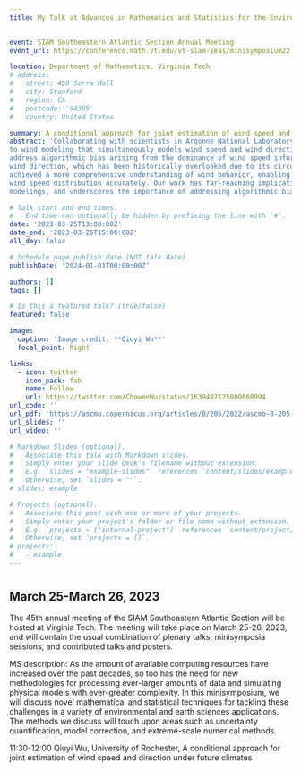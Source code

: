 ```yaml
---
title: My Talk at Advances in Mathematics and Statistics for the Environmental and Earth Sciences session of SIAM SAE2023
 

event: SIAM Southeastern Atlantic Section Annual Meeting 
event_url: https://conference.math.vt.edu/vt-siam-seas/minisymposium22.html

location: Department of Mathematics, Virginia Tech
# address:
#   street: 450 Serra Mall
#   city: Stanford
#   region: CA
#   postcode: '94305'
#   country: United States

summary: A conditional approach for joint estimation of wind speed and direction under future climates
abstract: 'Collaborating with scientists in Argonne National Laboratory, I introduced an innovative approach
to wind modeling that simultaneously models wind speed and wind direction. The key motivation behind this work was to
address algorithmic bias arising from the dominance of wind speed information while providing much-needed attention to
wind direction, which has been historically overlooked due to its circular nature. By developing this novel framework, we
achieved a more comprehensive understanding of wind behavior, enabling us to characterize both the wind direction and
wind speed distribution accurately. Our work has far-reaching implications in, for example, air pollution and wind energy
modelings, and underscores the importance of addressing algorithmic bias in scientific research.'

# Talk start and end times.
#   End time can optionally be hidden by prefixing the line with `#`.
date: '2023-03-25T13:00:00Z'
date_end: '2023-03-26T15:00:00Z'
all_day: false

# Schedule page publish date (NOT talk date).
publishDate: '2024-01-01T00:00:00Z'

authors: []
tags: []

# Is this a featured talk? (true/false)
featured: false

image:
  caption: 'Image credit: **Qiuyi Wu**'
  focal_point: Right

links:
  - icon: twitter
    icon_pack: fab
    name: Follow
    url: https://twitter.com/ChoweeWu/status/1639407125800660994
url_code: ''
url_pdf: 'https://ascmo.copernicus.org/articles/8/205/2022/ascmo-8-205-2022.pdf'
url_slides: ''
url_video: ''

# Markdown Slides (optional).
#   Associate this talk with Markdown slides.
#   Simply enter your slide deck's filename without extension.
#   E.g. `slides = "example-slides"` references `content/slides/example-slides.md`.
#   Otherwise, set `slides = ""`.
# slides: example

# Projects (optional).
#   Associate this post with one or more of your projects.
#   Simply enter your project's folder or file name without extension.
#   E.g. `projects = ["internal-project"]` references `content/project/deep-learning/index.md`.
#   Otherwise, set `projects = []`.
# projects:
#   - example
---
```


# 
## March 25-March 26, 2023

The 45th annual meeting of the SIAM Southeastern Atlantic Section will be hosted at Virginia Tech. The meeting will take place on March 25-26, 2023, and will contain the usual combination of plenary talks, minisymposia sessions, and contributed talks and posters.

MS description: As the amount of available computing resources have increased over the past decades, so too has the need for new methodologies for processing ever-larger amounts of data and simulating physical models with ever-greater complexity. In this minisymposium, we will discuss novel mathematical and statistical techniques for tackling these challenges in a variety of environmental and earth sciences applications. The methods we discuss will touch upon areas such as uncertainty quantification, model correction, and extreme-scale numerical methods.

11:30-12:00 Qiuyi Wu, University of Rochester, A conditional approach for joint estimation of wind speed and direction under future climates